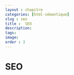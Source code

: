```yaml
---
layout : chapitre
categories: [html-sémantique]
slug : seo
title :  SEO
description: 
tags: 
image: 
order : 3
---
```

# SEO
